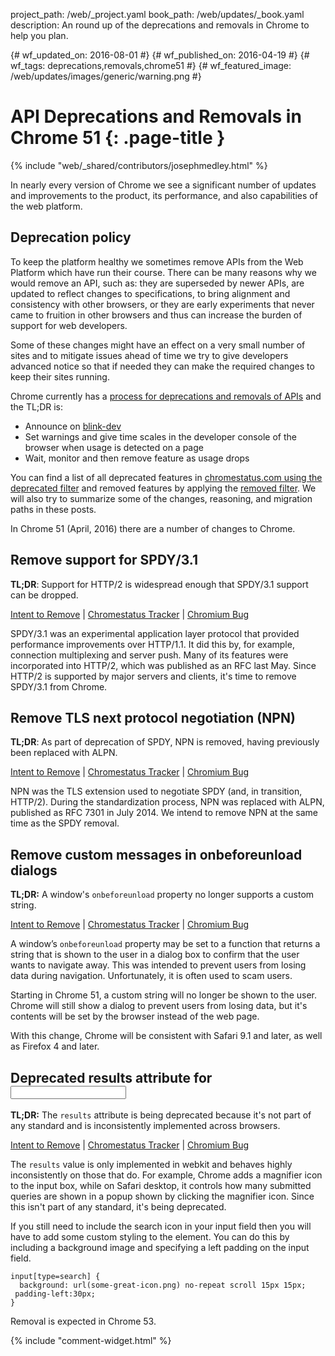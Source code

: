 project_path: /web/_project.yaml
book_path: /web/updates/_book.yaml
description: An round up of the deprecations and removals in Chrome to help you plan.

{# wf_updated_on: 2016-08-01 #}
{# wf_published_on: 2016-04-19 #}
{# wf_tags: deprecations,removals,chrome51 #}
{# wf_featured_image: /web/updates/images/generic/warning.png #}

# API Deprecations and Removals in Chrome 51 {: .page-title }

{% include "web/_shared/contributors/josephmedley.html" %}



In nearly every version of Chrome we see a significant number of updates and
improvements to the product, its performance, and also capabilities of the web
platform.


## Deprecation policy

To keep the platform healthy we sometimes remove APIs from the Web Platform which
have run their course.  There can be many reasons why we would remove an API, such
as: they are superseded by newer APIs, are updated to reflect changes to
specifications, to bring alignment and consistency with other browsers, or they are
early experiments that never came to fruition in other browsers and thus 
can increase the burden of support for web developers.

Some of these changes might have an effect on a very small number of sites and
to mitigate issues ahead of time we try to give developers advanced notice so
that if needed they can make the required changes to keep their sites running.

Chrome currently has a
[process for deprecations and removals of APIs](http://www.chromium.org/blink#TOC-Launch-Process:-Deprecation)
and the TL;DR is:

* Announce on [blink-dev](https://groups.google.com/a/chromium.org/forum/#!forum/blink-dev)
* Set warnings and give time scales in the developer console of the browser when
  usage is detected on a page
* Wait, monitor and then remove feature as usage drops

You can find a list of all deprecated features in
[chromestatus.com using the deprecated filter](https://www.chromestatus.com/features#deprecated)
and removed features by applying the
[removed filter](https://www.chromestatus.com/features#removed). We will also 
try to summarize some of the changes, reasoning, and migration paths in 
these posts.

In Chrome 51 (April, 2016) there are a number of changes to Chrome. 

## Remove support for SPDY/3.1

**TL;DR**: Support for HTTP/2 is widespread enough that SPDY/3.1 support can be
dropped.

[Intent to Remove](https://groups.google.com/a/chromium.org/d/topic/blink-dev/_f24SluuXtc/discussion) &#124;
[Chromestatus Tracker](https://www.chromestatus.com/feature/5711167683035136) &#124;
[Chromium Bug](https://bugs.chromium.org/p/chromium/issues/detail?id=587469)

SPDY/3.1 was an experimental application layer protocol that provided
performance improvements over HTTP/1.1. It did this by, for example, connection
multiplexing and server push. Many of its features were incorporated into
HTTP/2, which was published as an RFC last May. Since HTTP/2 is supported by
major servers and clients, it's time to remove SPDY/3.1 from Chrome.

## Remove TLS next protocol negotiation (NPN)

**TL;DR**: As part of deprecation of SPDY, NPN is removed, having previously been
replaced with ALPN.

[Intent to Remove](https://groups.google.com/a/chromium.org/d/topic/blink-dev/Qroz7eyCzRs/discussion) &#124;
[Chromestatus Tracker](https://www.chromestatus.com/feature/5767920709795840) &#124;
[Chromium Bug](https://bugs.chromium.org/p/chromium/issues/detail?id=587472)

NPN was the TLS extension used to negotiate SPDY (and, in transition, HTTP/2).
During the standardization process, NPN was replaced with ALPN, published as RFC
7301 in July 2014. We intend to remove NPN at the same time as the SPDY removal.

## Remove custom messages in onbeforeunload dialogs

**TL;DR:** A window's `onbeforeunload` property no longer supports a custom string.

[Intent to Remove](https://groups.google.com/a/chromium.org/d/topic/blink-dev/YIH8CoYVGSg/discussion) &#124;
[Chromestatus Tracker](https://www.chromestatus.com/feature/5349061406228480) &#124;
[Chromium Bug](https://code.google.com/p/chromium/issues/detail?id=587940)

A window’s `onbeforeunload` property may be set to a function that returns a string that is shown to the user in a dialog box to confirm that the user wants to navigate away. This was intended to prevent users from losing data during navigation. Unfortunately, it is often used to scam users. 

Starting in Chrome 51, a custom string will no longer be shown to the user. Chrome will still show a dialog to prevent users from losing data, but it's contents will be set by the browser instead of the web page.

With this change, Chrome will be consistent with Safari 9.1 and later, as well as Firefox 4 and later.

## Deprecated results attribute for <input type=search>

**TL;DR:** The `results` attribute is being deprecated because it's not part of any standard and is inconsistently implemented across browsers.

[Intent to Remove](https://groups.google.com/a/chromium.org/d/topic/blink-dev/8fHsOWz1XEw/discussion) &#124;
[Chromestatus Tracker](https://www.chromestatus.com/feature/5738199536107520) &#124;
[Chromium Bug](https://code.google.com/p/chromium/issues/detail?id=590117) 

The `results` value is only implemented in webkit and behaves highly inconsistently on those that do. For example, Chrome adds a magnifier icon to the input box, while on Safari desktop, it controls how many submitted queries are shown in a popup shown by clicking the magnifier icon. Since this isn't part of any standard, it's being deprecated.

If you still need to include the search icon in your input field then you will have to add some custom styling to the element.  You can do this by including a background image and specifying a left padding on the input field.


    input[type=search] {
      background: url(some-great-icon.png) no-repeat scroll 15px 15px;
     padding-left:30px;
    }
    

Removal is expected in Chrome 53.




{% include "comment-widget.html" %}
